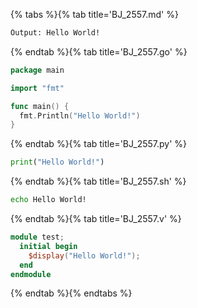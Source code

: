 {% tabs %}{% tab title='BJ_2557.md' %}

```txt
Output: Hello World!
```

{% endtab %}{% tab title='BJ_2557.go' %}

```go
package main

import "fmt"

func main() {
  fmt.Println("Hello World!")
}
```

{% endtab %}{% tab title='BJ_2557.py' %}

```py
print("Hello World!")
```

{% endtab %}{% tab title='BJ_2557.sh' %}

```sh
echo Hello World!
```

{% endtab %}{% tab title='BJ_2557.v' %}

```v
module test;
  initial begin
    $display("Hello World!");
  end
endmodule
```

{% endtab %}{% endtabs %}

